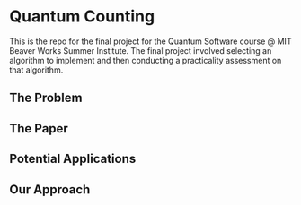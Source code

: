 # Quantum Counting
This is the repo for the final project for the Quantum Software course @ MIT Beaver Works Summer Institute. The final project involved selecting an algorithm to implement and then conducting a practicality assessment on that algorithm.

## The Problem

## The Paper

## Potential Applications

## Our Approach
